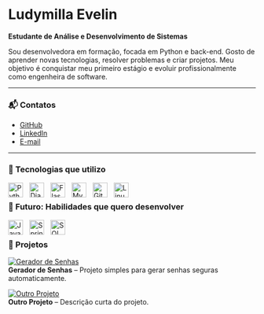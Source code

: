 # Ludymilla Evelin

**Estudante de Análise e Desenvolvimento de Sistemas**  

Sou desenvolvedora em formação, focada em Python e back-end. Gosto de aprender novas tecnologias, resolver problemas e criar projetos. Meu objetivo é conquistar meu primeiro estágio e evoluir profissionalmente como engenheira de software.

---

### 📬 Contatos
- [GitHub](https://github.com/luddv)  
- [LinkedIn](https://www.linkedin.com/in/SEU-LINKEDIN)  
- [E-mail](almeidaludymilla6@gmail.com)  

---

### 🧰 Tecnologias que utilizo

<img align="left" alt="Python" width="30px" style="padding-right:10px;" src="https://cdn.jsdelivr.net/gh/devicons/devicon/icons/python/python-original.svg"/>
<img align="left" alt="Django" width="30px" style="padding-right:10px;" src="https://cdn.jsdelivr.net/gh/devicons/devicon/icons/django/django-plain.svg"/>
<img align="left" alt="Flask" width="30px" style="padding-right:10px;" src="https://cdn.jsdelivr.net/gh/devicons/devicon/icons/flask/flask-original.svg"/>
<img align="left" alt="MySQL" width="30px" style="padding-right:10px;" src="https://cdn.jsdelivr.net/gh/devicons/devicon/icons/mysql/mysql-original.svg"/>
<img align="left" alt="Git" width="30px" style="padding-right:10px;" src="https://cdn.jsdelivr.net/gh/devicons/devicon/icons/git/git-original.svg"/>
<img align="left" alt="Linux" width="30px" style="padding-right:10px;" src="https://cdn.jsdelivr.net/gh/devicons/devicon/icons/linux/linux-original.svg"/>

<br />

### 🌟 Futuro: Habilidades que quero desenvolver
<img align="left" alt="Java" width="30px" style="padding-right:10px;" src="https://cdn.jsdelivr.net/gh/devicons/devicon/icons/java/java-original.svg"/>
<img align="left" alt="Spring" width="30px" style="padding-right:10px;" src="https://cdn.jsdelivr.net/gh/devicons/devicon/icons/spring/spring-original.svg"/>
<img align="left" alt="SQL" width="30px" style="padding-right:10px;" src="https://cdn.jsdelivr.net/gh/devicons/devicon/icons/mysql/mysql-original.svg"/>

<br />

### 🚀 Projetos

[![Gerador de Senhas](https://raw.githubusercontent.com/luddv/Gerador-de-senhas/main/demo.gif)](https://github.com/luddv/Gerador-de-senhas)  
**Gerador de Senhas** – Projeto simples para gerar senhas seguras automaticamente.

[![Outro Projeto](https://raw.githubusercontent.com/luddv/OutroProjeto/main/demo.gif)](https://github.com/luddv/OutroProjeto)  
**Outro Projeto** – Descrição curta do projeto.

